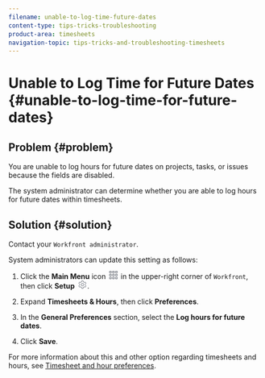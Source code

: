 ```yaml
---
filename: unable-to-log-time-future-dates
content-type: tips-tricks-troubleshooting
product-area: timesheets
navigation-topic: tips-tricks-and-troubleshooting-timesheets
---
```





# Unable to Log Time for Future Dates {#unable-to-log-time-for-future-dates}



## Problem {#problem}

You are unable to log hours for future dates on projects, tasks, or issues because the fields are disabled.&nbsp;


The system administrator can determine whether you are able to log hours for future dates within timesheets.&nbsp;


## Solution {#solution}

Contact your `Workfront administrator`.


System administrators&nbsp;can update this setting as follows:



1. Click the **Main Menu** icon ![](assets/main-menu-icon.png) in the upper-right corner of `Workfront`, then click **Setup** ![](assets/setup-gear-icon.png).

1. Expand **Timesheets & Hours**, then click&nbsp;**Preferences**.

1. In the **General Preferences** section, select the **Log hours for future dates**.&nbsp;

1. Click **Save**.


For more information about this and other option regarding timesheets and hours, see [Timesheet and hour preferences](timesheet-and-hour-preferences.md).

